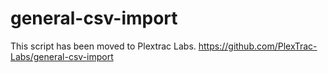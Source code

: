 # general-csv-import
This script has been moved to Plextrac Labs. https://github.com/PlexTrac-Labs/general-csv-import